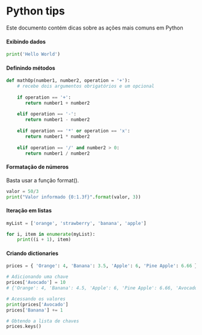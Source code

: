 # Python tips
Este documento contém dicas sobre as ações mais comuns em Python

#### Exibindo dados
```python
print('Hello World')
```

#### Definindo métodos
```python
def mathOp(number1, number2, operation = '+'):
    # recebe dois argumentos obrigatórios e um opcional
    
    if operation == '+':
       return number1 + number2
       
    elif operation == '-':
       return number1 - number2
       
    elif operation == '*' or operation == 'x':
       return number1 * number2
       
    elif operation == '/' and number2 > 0:
       return number1 / number2
```

#### Formatação de números
Basta usar a função format().
```Python
valor = 50/3
print("Valor informado {0:1.3f}".format(valor, 3))
```

#### Iteração em listas
```python
myList = ['orange', 'strawberry', 'banana', 'apple']

for i, item in enumerate(myList):
    print((i + 1), item)
```

#### Criando dictionaries
```python
prices = { 'Orange': 4, 'Banana': 3.5, 'Apple': 6, 'Pine Apple': 6.66 }

# Adicionando uma chave
prices['Avocado'] = 10
# {'Orange': 4, 'Banana': 4.5, 'Apple': 6, 'Pine Apple': 6.66, 'Avocado': 10}

# Acessando os valores
print(prices['Avocado']
prices['Banana'] += 1

# Obtendo a lista de chaves
prices.keys()
```
